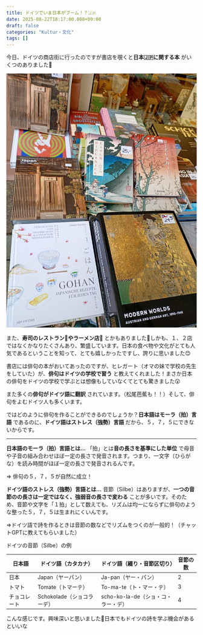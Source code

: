 ```yaml
---
title: ドイツでいま日本がブーム！？🇯🇵
date: 2025-08-22T18:17:00.000+09:00
draft: false
categories: "Kultur・文化"
tags: []
---
```

今日、ドイツの商店街に行ったのですが書店を覗くと**日本🇯🇵に関する本** がいくつのありました📖

![ドイツの商店街](img_20250822_144727038_mfnr.jpg)

また、**寿司のレストラン🍣やラーメン店🍜** とかもありました🍴しかも、１、２店ではなくかなりたくさんあり、繁盛しています。日本の食べ物や文化がとても人気であるということを知って、とても嬉しかったですし、誇りに思いました😊

書店には俳句の本がおいてあったのですが、ヒレガート（オマの妹で学校の先生をしていた）が、**俳句はドイツの学校で習う** と教えてくれました！まさか日本の俳句をドイツの学校で学ぶとは想像もしていなくてとても驚きました😲

また多くの**俳句がドイツ語に翻訳** されています。（松尾芭蕉も！！）そして、俳句をよむドイツ人も多くいます。

ではどのように俳句を作ることができるのでしょうか？**日本語はモーラ（拍）言語** であるのに、**ドイツ語はストレス（強勢）言語** だから、５，７，５にできないからです。

---

**日本語のモーラ（拍）言語とは…** 「拍」とは**音の長さを基準にした単位** で母音や子音の組み合わせほぼ一定の長さで発音されます。つまり、一文字（ひらがな）を読み時間がほぼ一定の長さで発音されるんです。

⇒ 俳句の５，７，５が自然に成立！

**ドイツ語のストレス（強勢）言語とは…** 音節（Silbe）はありますが、**一つの音節のの長さは一定ではなく、強弱音の長さで変わる** ことが多いです。そのため、音節や文字を「１拍」として数えても、リズムは均一にならずに俳句のような整った５，７，５は生まれにくいんです。

⇒ドイツ語で詩を作るときは音節の数などでリズムをつくのが一般的！（チャットGPTに教えてもらいました）

ドイツの音節（Silbe）の例

| 日本語    | ドイツ語（カタカナ）         | ドイツ語（綴り・音節区切り）           | 音節の数 |
| ------ | ------------------ | ------------------------ | ---- |
| 日本     | Japan（ヤーパン）        | Ja-pan（ヤー・パン）            | 2    |
| トマト    | Tomate（トマーテ）       | To-ma-te（ト・マー・テ）         | 3    |
| チョコレート | Schokolade（ショコラーデ） | scho-ko-la-de（ショ・コ・ラー・デ） | 4    |

こんな感じです。興味深いと思いました🤔日本でもドイツの詩を学ぶ機会があるといいな

